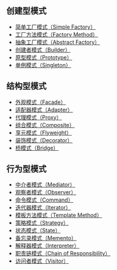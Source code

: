 ## 创建型模式

* [简单工厂模式（Simple Factory）]()
* [工厂方法模式（Factory Method）]()
* [抽象工厂模式（Abstract Factory）]()
* [创建者模式（Builder）]()
* [原型模式（Prototype）]()
* [单例模式（Singleton）]()

## 结构型模式

* [外观模式（Facade）]()
* [适配器模式（Adapter）](https://github.com/friendlyhank/designs-go/blob/master/adapter)
* [代理模式（Proxy）]()
* [组合模式（Composite）]()
* [享元模式（Flyweight）]()
* [装饰模式（Decorator）](https://github.com/friendlyhank/designs-go/blob/master/decorator)
* [桥模式（Bridge）]()

## 行为型模式

* [中介者模式（Mediator）]()
* [观察者模式（Observer）](https://github.com/friendlyhank/designs-go/tree/master/observer)
* [命令模式（Command）](https://github.com/friendlyhank/designs-go/tree/master/command)
* [迭代器模式（Iterator）](https://github.com/friendlyhank/designs-go/tree/master/iterator)
* [模板方法模式（Template Method）]()
* [策略模式（Strategy）](https://github.com/friendlyhank/designs-go/tree/master/strategy)
* [状态模式（State）]()
* [备忘录模式（Memento）]()
* [解释器模式（Interpreter）]()
* [职责链模式（Chain of Responsibility）]()
* [访问者模式（Visitor）]()